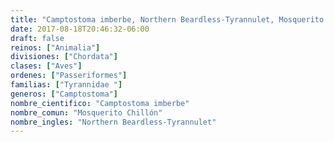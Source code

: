 ```yaml
---
title: "Camptostoma imberbe, Northern Beardless-Tyrannulet, Mosquerito Chillón"
date: 2017-08-18T20:46:32-06:00
draft: false
reinos: ["Animalia"]
divisiones: ["Chordata"]
clases: ["Aves"]
ordenes: ["Passeriformes"]
familias: ["Tyrannidae "]
generos: ["Camptostoma"]
nombre_cientifico: "Camptostoma imberbe"
nombre_comun: "Mosquerito Chillón"
nombre_ingles: "Northern Beardless-Tyrannulet"
---
```

